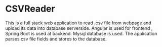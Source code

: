 # CSVReader
This is a full stack web application to read .csv file from webpage and upload its data into database serverside. Angular is used for frontend , Spring Boot is used at backend. Mysql database is used. The application parses csv file fields and stores to the database.
